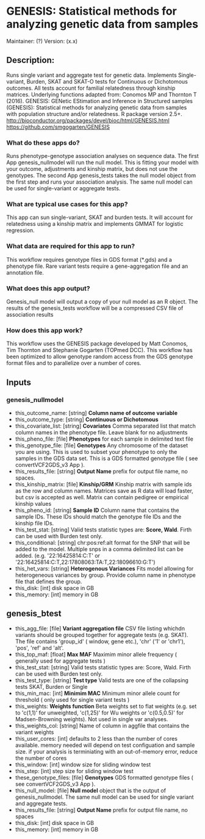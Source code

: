 # GENESIS: Statistical methods for analyzing genetic data from samples
Maintainer: (?)
Version: (x.x)

## Description:
Runs single variant and aggregate test for genetic data. Implements Single-variant, Burden, SKAT and SKAT-O tests for Continuous or Dichotomous outcomes. All tests account for familial relatedness through kinship matrices. Underlying functions adapted from: Conomos MP and Thornton T (2016). GENESIS: GENetic EStimation and Inference in Structured samples (GENESIS): Statistical methods for analyzing genetic data from samples with population structure and/or relatedness. R package version 2.5+. http://bioconductor.org/packages/devel/bioc/html/GENESIS.html https://github.com/smgogarten/GENESIS

### What do these apps do?
Runs phenotype-genotype association analyses on sequence data.  The first App genesis_nullmodel will run the null model.  This is fitting your model with your outcome, adjustments and kinship matrix, but does not use the genotypes.  The second App genesis_tests takes the null model object from the first step and runs your association analysis.  The same null model can be used for single-variant or aggregate tests.

### What are typical use cases for this app?
This app can sun single-variant, SKAT and burden tests. It will account for relatedness using a kinship matrix and implements GMMAT for logistic regression.

### What data are required for this app to run?
This workflow requires genotype files in GDS format (\*.gds) and a phenotype file. Rare variant tests require a gene-aggregation file and an annotation file.

### What does this app output?
Genesis_null model will output a copy of your null model as an R object.  The results of the genesis_tests workflow will be a compressed CSV file of association results

### How does this app work?
This workflow uses the GENESIS package developed by Matt Conomos, Tim Thornton and Stephanie Gogarten (TOPmed DCC). This workflow has been optimized to allow genotype random access from the GDS genotype format files and to parallelize over a number of cores.

## Inputs

### genesis_nullmodel

- this_outcome_name: [string] **Column name of outcome variable**  
- this_outcome_type: [string] **Continuous or Dichotomous**  
- this_covariate_list: [string] **Covariates** Comma separated list that match column names in the phenotype file. Leave blank for no adjustments  
- this_pheno_file: [file] **Phenotypes** for each sample in delimited text file  
- this_genotype_file: [file] **Genotypes** Any chromosome of the dataset you are using. This is used to subset your phenotype to only the samples in the GDS data set. This is a GDS formatted genotype file ( see convertVCF2GDS_v3 App ).   
- this_results_file: [string] **Output Name** prefix for output file name, no spaces.  
- this_kinship_matrix: [file] **Kinship/GRM** Kinship matrix with sample ids as the row and column names. Matrices save as R data will load faster, but csv is accepted as well. Matrix can contain pedigree or empirical kinship values  
- this_pheno_id: [string] **Sample ID** Column name that contains the sample IDs. These IDs should match the genotype file IDs and the kinship file IDs.  
- this_test_stat: [string] Valid tests statistic types are: **Score, Wald**. Firth can be used with Burden test only.  
- this_conditional: [string] chr:pos:ref:alt format for the SNP that will be added to the model. Multiple snps in a comma delimited list can be added. (e.g. '22:16425814:C:T' or '22:16425814:C:T,22:17808063:TA:T,22:18096610:G:T')  
- this_het_vars: [string] **Heterogenous Variances** Fits model allowing for heterogeneous variances by group. Provide column name in phenotype file that defines the group.  
- this_disk: [int] disk space in GB  
- this_memory: [int] memory in GB  
  

## genesis_btest

- this_agg_file: [file] **Variant aggregation file** CSV file listing whichdn variants should be grouped together for aggregate tests (e.g. SKAT). The file contains 'group_id' ( window, gene etc.), 'chr' ('1' or 'chr1'), 'pos', 'ref' and 'alt'.  
- this_top_maf: [float] **Max MAF** Maximim minor allele frequency ( generally used for aggregate tests )  
- this_test_stat: [string] Valid tests statistic types are: Score, Wald. Firth can be used with Burden test only.
- this_test_type: [string] **Test type** Valid tests are one of the collapsing tests SKAT, Burden or Single  
- this_min_mac: [int] **Minimim MAC** Minimum minor allele count for threshold ( only used for single variant tests )  
- this_weights: **Weights function** Beta weights set to flat weights (e.g. set to 'c(1,1)' for unweighted, 'c(1,25)' for Wu weights or 'c(0.5,0.5)' for Madsen-Browning weights). Not used in single var analyses.  
- this_weights_col: [string] Name of column in aggfile that contains the variant weights  
- this_user_cores: [int] defaults to 2 less than the number of cores available. memory needed will depend on test configuation and sample size. if your analysis is terminiating with an out-of-memory error, reduce the number of cores  
- this_window: [int] window size for sliding window test  
- this_step: [int] step size for sliding window test  
- these_genotype_files: [file] **Genotypes** GDS formatted genotype files ( see convertVCF2GDS_v3 App ).  
- this_null_model: [file] **Null model** object that is the output of genesis_nullmodel.  The same null model can be used for single variant and aggregate tests.  
- this_results_file: [string] **Output Name** prefix for output file name, no spaces  
- this_disk: [int] disk space in GB  
- this_memory: [int] memory in GB  



